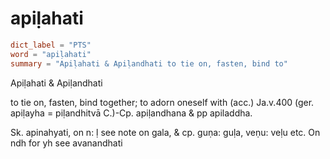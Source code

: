 # apiḷahati

``` toml
dict_label = "PTS"
word = "apiḷahati"
summary = "Apiḷahati & Apiḷandhati to tie on, fasten, bind to"
```

Apiḷahati & Apiḷandhati

to tie on, fasten, bind together; to adorn oneself with (acc.) Ja.v.400 (ger. apiḷayha = piḷandhitvā C.)\-Cp. apiḷandhana & pp apiladdha.

Sk. apinahyati, on n: ḷ see note on gala, & cp. guṇa: guḷa, veṇu: veḷu etc. On ndh for yh see avanandhati

